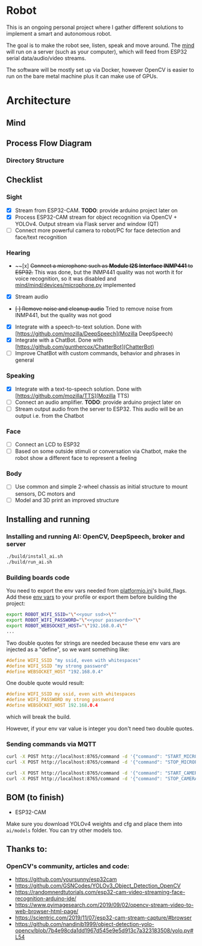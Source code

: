 # Robot

This is an ongoing personal project where I gather different solutions to implement a smart and autonomous robot.

The goal is to make the robot see, listen, speak and move around.
The [mind](mind/) will run on a server (such as your computer), which will feed from ESP32 serial data/audio/video streams.

The software will be mostly set up via Docker, however OpenCV is easier to run on the bare metal machine plus it can make use of GPUs.     

# Architecture

## Mind

## Process Flow Diagram

### Directory Structure

## Checklist

### Sight

- [x] Stream from ESP32-CAM. **TODO**: provide arduino project later on
- [x] Process ESP32-CAM stream for object recognition via OpenCV + YOLOv4. Output stream via Flask server and window (QT)
- [ ] Connect more powerful camera to robot/PC for face detection and face/text recognition

### Hearing
- ~~[x] ~~Connect a microphone such as **Module I2S Interface INMP441** to ESP32.~~ This was done, but the INMP441 quality was not worth it for voice recognition, so it was disabled and [mind/mind/devices/microphone.py](microphone.py) implemented
- [x] Stream audio
- ~~[ ] Remove noise and cleanup audio~~ Tried to remove noise from INMP441, but the quality was not good
- [x] Integrate with a speech-to-text solution. Done with [https://github.com/mozilla/DeepSpeech](Mozilla DeepSpeech)
- [X] Integrate with a ChatBot. Done with [https://github.com/gunthercox/ChatterBot](ChatterBot)
- [ ] Improve ChatBot with custom commands, behavior and phrases in general

### Speaking
- [X] Integrate with a text-to-speech solution. Done with [https://github.com/mozilla/TTS](Mozilla TTS)
- [ ] Connect an audio amplifier. **TODO**: provide arduino project later on
- [ ] Stream output audio from the server to ESP32. This audio will be an output i.e. from the Chatbot

### Face
- [ ] Connect an LCD to ESP32
- [ ] Based on some outside stimuli or conversation via Chatbot, make the robot show a different face to represent a feeling

### Body
- [ ] Use common and simple 2-wheel chassis as initial structure to mount sensors, DC motors and  
- [ ] Model and 3D print an improved structure

## Installing and running

### Installing and running AI: OpenCV, DeepSpeech, broker and server

```sh
./build/install_ai.sh
./build/run_ai.sh
```

### Building boards code

You need to export the env vars needed from [platformio.ini](boards/head/platformio.ini)'s build_flags. Add these [env vars](build/profile.sh) to your profile or export them before building the project:

```sh
export ROBOT_WIFI_SSID="\"<<your ssd>>\""
export ROBOT_WIFI_PASSWORD="\"<<your password>>"\"
export ROBOT_WEBSOCKET_HOST="\"192.168.0.4\""
...
```

Two double quotes for strings are needed because these env vars are injected as a "define", so we want something like:

```c
#define WIFI_SSID "my ssid, even with whitespaces"
#define WIFI_SSID "my strong password"
#define WEBSOCKET_HOST "192.168.0.4"
```

One double quote would result:

```c
#define WIFI_SSID my ssid, even with whitespaces
#define WIFI_PASSWORD my strong password
#define WEBSOCKET_HOST 192.168.0.4
```

which will break the build.

However, if your env var value is integer you don't need two double quotes. 

### Sending commands via MQTT

```sh
curl -X POST http://localhost:8765/command -d '{"command": "START_MICROPHONE"}'
curl -X POST http://localhost:8765/command -d '{"command": "STOP_MICROPHONE"}'

curl -X POST http://localhost:8765/command -d '{"command": "START_CAMERA"}'
curl -X POST http://localhost:8765/command -d '{"command": "STOP_CAMERA"}'
```


## BOM (to finish)

- ESP32-CAM

Make sure you download YOLOv4 weights and cfg and place them into `ai/models` folder. You can try other models too.

## Thanks to:

### OpenCV's community, articles and code:

* https://github.com/yoursunny/esp32cam
* https://github.com/GSNCodes/YOLOv3_Object_Detection_OpenCV
* https://randomnerdtutorials.com/esp32-cam-video-streaming-face-recognition-arduino-ide/ 
* https://www.pyimagesearch.com/2019/09/02/opencv-stream-video-to-web-browser-html-page/
* https://scientric.com/2019/11/07/esp32-cam-stream-capture/#browser
* https://github.com/nandinib1999/object-detection-yolo-opencv/blob/7b4e98cda1dd1967d545e9e5d913c7a323183508/yolo.py#L54